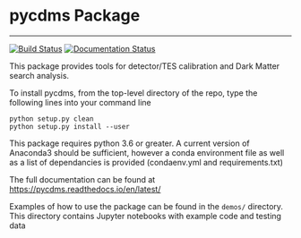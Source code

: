 # pycdms Package
-------

[![Build Status](https://travis-ci.com/berkeleycdms/pycdms.svg?branch=master)](https://travis-ci.com/berkeleycdms/pycdms) [![Documentation Status](https://readthedocs.org/projects/pycdms/badge/?version=latest)](https://pycdms.readthedocs.io/en/latest/?badge=latest)

This package provides tools for detector/TES calibration and Dark Matter search analysis.

To install pycdms, from the top-level directory of the repo, type the following lines into your command line

`python setup.py clean`  
`python setup.py install --user`

This package requires python 3.6 or greater. A current version of Anaconda3 should be sufficient, however a conda environment file as well as a list of dependancies is provided (condaenv.yml and requirements.txt)
    

The full documentation can be found at https://pycdms.readthedocs.io/en/latest/ 

Examples of how to use the package can be found in the `demos/` directory. This directory contains Jupyter notebooks with example code and testing data
